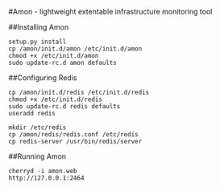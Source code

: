 #Amon - lightweight extentable infrastructure monitoring tool



##Installing Amon


	setup.py install
	cp /amon/init.d/amon /etc/init.d/amon
	chmod +x /etc/init.d/amon
	sudo update-rc.d amon defaults


##Configuring Redis

	cp /amon/init.d/redis /etc/init.d/redis
	chmod +x /etc/init.d/redis
	sudo update-rc.d redis defaults
	useradd redis

	mkdir /etc/redis
	cp /amon/redis/redis.conf /etc/redis
	cp redis-server /usr/bin/redis/server


##Running Amon

	cherryd -i amon.web
	http://127.0.0.1:2464
